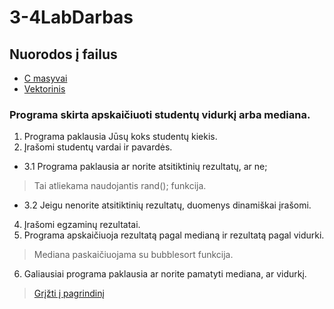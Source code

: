 # 3-4LabDarbas
## Nuorodos į failus
* [C masyvai](https://github.com/DainiusKun/3-4LabDarbas/tree/0.1V/3-4Lab)
* [Vektorinis](https://github.com/DainiusKun/3-4LabDarbas/tree/0.1V/3-4LabVector)
### Programa skirta apskaičiuoti studentų vidurkį arba mediana.
1. Programa paklausia Jūsų koks studentų kiekis.
2. Įrašomi studentų vardai ir pavardės.
* 3.1 Programa paklausia ar norite atsitiktinių rezultatų, ar ne;
> Tai atliekama naudojantis rand(); funkcija.
* 3.2 Jeigu nenorite atsitiktinių rezultatų, duomenys dinamiškai įrašomi.
4. Įrašomi egzaminų rezultatai.
5. Programa apskaičiuoja rezultatą pagal medianą ir rezultatą pagal vidurki.
> Mediana paskaičiuojama su bubblesort funkcija.
6. Galiausiai programa paklausia ar norite pamatyti mediana, ar vidurkį.
>[Grįžti į pagrindinį](https://github.com/DainiusKun/3-4LabDarbas/tree/master)
